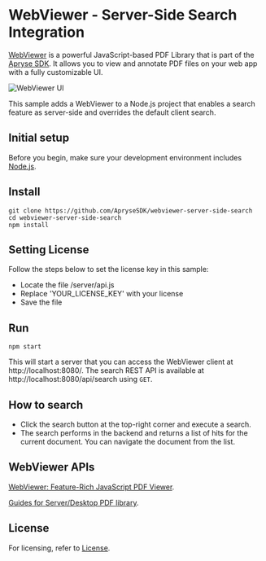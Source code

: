 # WebViewer - Server-Side Search Integration

[WebViewer](https://docs.apryse.com/documentation/web/) is a powerful JavaScript-based PDF Library that is part of the [Apryse SDK](https://apryse.com/). It allows you to view and annotate PDF files on your web app with a fully customizable UI.

![WebViewer UI](https://pdftron.s3.amazonaws.com/downloads/pl/webviewer-ui.png "WebViewer UI")

This sample adds a WebViewer to a Node.js project that enables a search feature as server-side and overrides the default client search.

## Initial setup
  
Before you begin, make sure your development environment includes [Node.js](https://nodejs.org/en/).

## Install

```
git clone https://github.com/ApryseSDK/webviewer-server-side-search
cd webviewer-server-side-search
npm install
```

## Setting License

Follow the steps below to set the license key in this sample:

- Locate the file /server/api.js
- Replace 'YOUR_LICENSE_KEY' with your license
- Save the file

## Run

```
npm start
```

This will start a server that you can access the WebViewer client at http://localhost:8080/. The search REST API is available at http://localhost:8080/api/search using `GET`.

## How to search

- Click the search button at the top-right corner and execute a search.
- The search performs in the backend and returns a list of hits for the current document. You can navigate the document from the list.

## WebViewer APIs

[WebViewer: Feature-Rich JavaScript PDF Viewer](https://docs.apryse.com/documentation/web/).

[Guides for Server/Desktop PDF library](https://docs.apryse.com/documentation/core/guides/).

## License

For licensing, refer to [License](LICENSE).